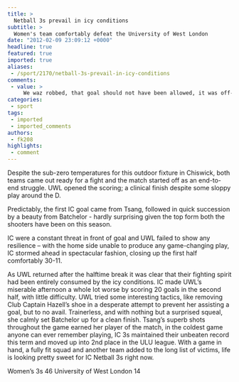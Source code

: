 ```yaml
---
title: >
  Netball 3s prevail in icy conditions
subtitle: >
  Women's team comfortably defeat the University of West London
date: "2012-02-09 23:09:12 +0000"
headline: true
featured: true
imported: true
aliases:
 - /sport/2170/netball-3s-prevail-in-icy-conditions
comments:
 - value: >
     We waz robbed, that goal should not have been allowed, it was off-side, if the referee had not allowed that goal, we could have won.
categories:
 - sport
tags:
 - imported
 - imported_comments
authors:
 - fk208
highlights:
 - comment
---
```


Despite the sub-zero temperatures for this outdoor fixture in Chiswick, both teams came out ready for a fight and the match started off as an end-to-end struggle. UWL opened the scoring; a clinical finish despite some sloppy play around the D.

Predictably, the first IC goal came from Tsang, followed in quick succession by a beauty from Batchelor - hardly surprising given the top form both the shooters have been on this season.

IC were a constant threat in front of goal and UWL failed to show any resilience – with the home side unable to produce any game-changing play, IC stormed ahead in spectacular fashion, closing up the first half comfortably 30-11.

As UWL returned after the halftime break it was clear that their fighting spirit had been entirely consumed by the icy conditions. IC made UWL’s miserable afternoon a whole lot worse by scoring 20 goals in the second half, with little difficulty. UWL tried some interesting tactics, like removing Club Captain Hazell’s shoe in a desperate attempt to prevent her assisting a goal, but to no avail. Trainerless, and with nothing but a surprised squeal, she calmly set Batchelor up for a clean finish. Tsang’s superb shots throughout the game earned her player of the match, in the coldest game anyone can ever remember playing, IC 3s maintained their unbeaten record this term and moved up into 2nd place in the ULU league. With a game in hand, a fully fit squad and another team added to the long list of victims, life is looking pretty sweet for IC Netball 3s right now.

Women’s 3s 46
 University of West London 14
